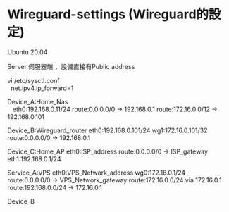 # Wireguard-settings (Wireguard的設定)

Ubuntu 20.04

Server 伺服器端 ，設備直接有Public address

vi /etc/sysctl.conf <br>&nbsp;
net.ipv4.ip_forward=1

Device_A:Home_Nas <br>&nbsp;&nbsp;
    eth0:192.168.0.11/24
    route:0.0.0.0/0 -> 192.168.0.1
    route:172.16.0.0/12 -> 192.168.0.101
    
Device_B:Wireguard_router
    eth0:192.168.0.101/24
    wg1:172.16.0.101/32
    route:0.0.0.0/0 -> 192.168.0.1

Device_C:Home_AP
    eth0:ISP_address
    route:0.0.0.0/0 -> ISP_gateway
    eth1:192.168.0.1/24

Service_A:VPS
    eth0:VPS_Network_address
    wg0:172.16.0.1/24
    route:0.0.0.0/0 -> VPS_Network_gateway
    route:172.16.0.0/24 via 172.16.0.1
    route:192.168.0.0/24 -> 172.16.0.1
    
Device_B
